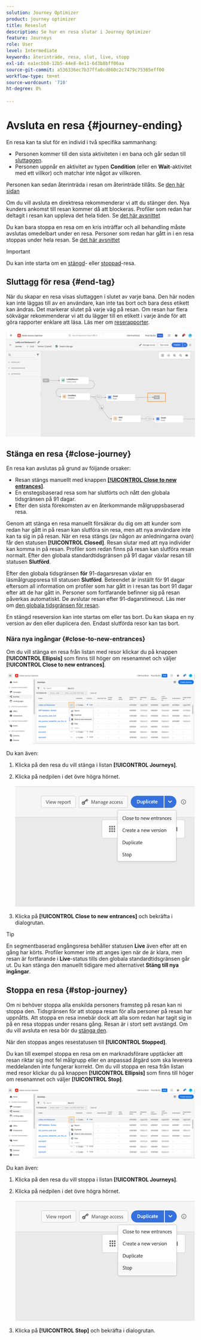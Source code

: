 ```yaml
---
solution: Journey Optimizer
product: journey optimizer
title: Reseslut
description: Se hur en resa slutar i Journey Optimizer
feature: Journeys
role: User
level: Intermediate
keywords: återinträde, resa, slut, live, stopp
exl-id: ea1ecbb0-12b5-44e8-8e11-6d3b8bff06aa
source-git-commit: a536336ec7b37ffa0cd860c2c7479c75365eff00
workflow-type: tm+mt
source-wordcount: '710'
ht-degree: 0%

---
```


# Avsluta en resa {#journey-ending}

En resa kan ta slut för en individ i två specifika sammanhang:

* Personen kommer till den sista aktiviteten i en bana och går sedan till [sluttaggen](#end-tag).
* Personen uppnår en aktivitet av typen **Condition** (eller en **Wait**-aktivitet med ett villkor) och matchar inte något av villkoren.

Personen kan sedan återinträda i resan om återinträde tillåts. Se [den här sidan](../building-journeys/journey-properties.md#entrance)

Om du vill avsluta en direktresa rekommenderar vi att du stänger den. Nya kunders ankomst till resan kommer då att blockeras. Profiler som redan har deltagit i resan kan uppleva det hela tiden. Se [det här avsnittet](#close-journey)

Du kan bara stoppa en resa om en kris inträffar och all behandling måste avslutas omedelbart under en resa. Personer som redan har gått in i en resa stoppas under hela resan. Se [det här avsnittet](../building-journeys/journey.md#stop-journey)

>[!IMPORTANT]
>
>Du kan inte starta om en [stängd](#close-journey)- eller [stoppad](#stop-journey)-resa.


## Sluttagg för resa {#end-tag}

När du skapar en resa visas sluttaggen i slutet av varje bana. Den här noden kan inte läggas till av en användare, kan inte tas bort och bara dess etikett kan ändras. Det markerar slutet på varje väg på resan. Om resan har flera sökvägar rekommenderar vi att du lägger till en etikett i varje ände för att göra rapporter enklare att läsa. Läs mer om [reserapporter](../reports/live-report.md).

![](assets/journey-end.png)

## Stänga en resa {#close-journey}

En resa kan avslutas på grund av följande orsaker:

* Resan stängs manuellt med knappen [**[!UICONTROL Close to new entrances]**](#close-to-new-entrances).
* En enstegsbaserad resa som har slutförts och nått den globala tidsgränsen på 91 dagar.
* Efter den sista förekomsten av en återkommande målgruppsbaserad resa.

Genom att stänga en resa manuellt försäkrar du dig om att kunder som redan har gått in på resan kan slutföra sin resa, men att nya användare inte kan ta sig in på resan. När en resa stängs (av någon av anledningarna ovan) får den statusen **[!UICONTROL Closed]**. Resan slutar med att nya individer kan komma in på resan. Profiler som redan finns på resan kan slutföra resan normalt. Efter den globala standardtidsgränsen på 91 dagar växlar resan till statusen **Slutförd**.

Efter den globala tidsgränsen **för** 91-dagarsresan växlar en läsmålgruppsresa till statusen **Slutförd**. Beteendet är inställt för 91 dagar eftersom all information om profiler som har gått in i resan tas bort 91 dagar efter att de har gått in. Personer som fortfarande befinner sig på resan påverkas automatiskt. De avslutar resan efter 91-dagarstimeout.  Läs mer om [den globala tidsgränsen för resan](../building-journeys/journey-properties.md#global_timeout).

En stängd reseversion kan inte startas om eller tas bort. Du kan skapa en ny version av den eller duplicera den. Endast slutförda resor kan tas bort.

### Nära nya ingångar {#close-to-new-entrances}

Om du vill stänga en resa från listan med resor klickar du på knappen **[!UICONTROL Ellipsis]** som finns till höger om resenamnet och väljer **[!UICONTROL Close to new entrances]**.

![](assets/journey-finish-quick-action.png)

Du kan även:

1. Klicka på den resa du vill stänga i listan **[!UICONTROL Journeys]**.
1. Klicka på nedpilen i det övre högra hörnet.

   ![](assets/finish_drop_down_list.png)

1. Klicka på **[!UICONTROL Close to new entrances]** och bekräfta i dialogrutan.

>[!TIP]
>
>En segmentbaserad engångsresa behåller statusen **Live** även efter att en gång har körts. Profiler kommer inte att anges igen när de är klara, men resan är fortfarande i **Live**-status tills den globala standardtidsgränsen går ut. Du kan stänga den manuellt tidigare med alternativet **Stäng till nya ingångar**.


## Stoppa en resa {#stop-journey}

Om ni behöver stoppa alla enskilda personers framsteg på resan kan ni stoppa den. Tidsgränsen för att stoppa resan för alla personer på resan har uppnåtts. Att stoppa en resa innebär dock att alla som redan har tagit sig in på en resa stoppas under resans gång. Resan är i stort sett avstängd. Om du vill avsluta en resa bör du [stänga den](#close-journey).

När den stoppas anges resestatusen till **[!UICONTROL Stopped]**.

Du kan till exempel stoppa en resa om en marknadsförare upptäcker att resan riktar sig mot fel målgrupp eller en anpassad åtgärd som ska leverera meddelanden inte fungerar korrekt. Om du vill stoppa en resa från listan med resor klickar du på knappen **[!UICONTROL Ellipsis]** som finns till höger om resenamnet och väljer **[!UICONTROL Stop]**.

![](assets/journey-finish-quick-action.png)

Du kan även:

1. Klicka på den resa du vill stoppa i listan **[!UICONTROL Journeys]**.
1. Klicka på nedpilen i det övre högra hörnet.

   ![](assets/finish_drop_down_list2.png)

1. Klicka på **[!UICONTROL Stop]** och bekräfta i dialogrutan.
